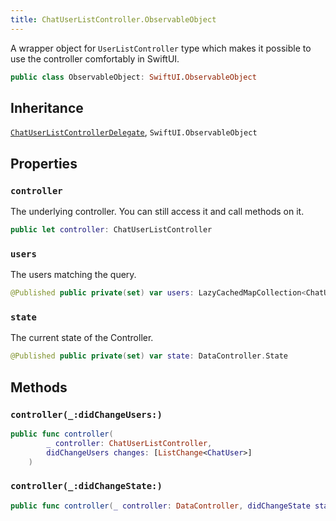 ```yaml
---
title: ChatUserListController.ObservableObject
---
```


A wrapper object for `UserListController` type which makes it possible to use the controller comfortably in SwiftUI.

``` swift
public class ObservableObject: SwiftUI.ObservableObject 
```

## Inheritance

[`ChatUserListControllerDelegate`](../chat-user-list-controller-delegate), `SwiftUI.ObservableObject`

## Properties

### `controller`

The underlying controller. You can still access it and call methods on it.

``` swift
public let controller: ChatUserListController
```

### `users`

The users matching the query.

``` swift
@Published public private(set) var users: LazyCachedMapCollection<ChatUser> = []
```

### `state`

The current state of the Controller.

``` swift
@Published public private(set) var state: DataController.State
```

## Methods

### `controller(_:didChangeUsers:)`

``` swift
public func controller(
        _ controller: ChatUserListController,
        didChangeUsers changes: [ListChange<ChatUser>]
    ) 
```

### `controller(_:didChangeState:)`

``` swift
public func controller(_ controller: DataController, didChangeState state: DataController.State) 
```
